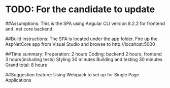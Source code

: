 # TODO: For the candidate to update

##Assumptions:
This is the SPA using Angular CLI version 8.2.2 for frontend and .net core backend.

##Build instructions:
The SPA is located under the app folder.
Fire up the AspNetCore app from Visual Studio and browse to http://locahost:5000

##Time summary:
Preparation: 2 hours
Coding: backend 2 hours, frontend 3 hours(including tests)
Styling 30 minutes
Building and testing 30 minutes
Grand total: 8 hours

##Suggestion feature:
Using Webpack to set up for Single Page Applications
